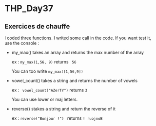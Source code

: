 # THP_Day37
## Exercices de chauffe

I coded three functions. I writed some call in the code. If you want test it, use the console : 
- my_max() takes an array and returns the max number of the array
    
    ex : ``` my_max(1,56, 9) ``` returns ``` 56```
    
    You can too write ``` my_max([1,56,9]) ```
- vowel_count() takes a string and returns the number of vowels
    
    ex : ``` vowel_count("AZerTY")``` returns ```3```
    
    You can use lower or maj letters.
- reverse() stakes a string and return the reverse of it
    
    ex : ```reverse("Bonjour !") ``` returns ```! ruojnoB```
